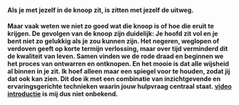 #### **Als je met jezelf in de knoop zit, is zitten met jezelf de uitweg.**

#### Maar vaak weten we niet zo goed wat die knoop is of hoe die eruit te krijgen. De gevolgen van de knoop zijn duidelijk: Je hoofd zit vol en je bent niet zo gelukkig als je zou kunnen zijn. Het negeren, weglopen of verdoven geeft op korte termijn verlossing, maar over tijd verminderd dit de kwaliteit van leven. Samen vinden we de rode draad en beginnen we het proces van ontwarren en ontknopen. En het mooie is dat alle wijsheid al binnen in je zit. Ik hoef alleen maar een spiegel voor te houden, zodat jij dat ook kan zien. Dit doe ik met een combinatie van inzichtgevende en ervaringsgerichte technieken waarin jouw hulpvraag centraal staat. [video introductie]([https://www.youtube.com/watch?v=WBMW-pz7cFw]) is mij dus niet onbekend. 
